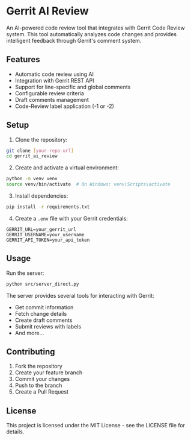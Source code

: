 # Gerrit AI Review

An AI-powered code review tool that integrates with Gerrit Code Review system. This tool automatically analyzes code changes and provides intelligent feedback through Gerrit's comment system.

## Features

- Automatic code review using AI
- Integration with Gerrit REST API
- Support for line-specific and global comments
- Configurable review criteria
- Draft comments management
- Code-Review label application (-1 or -2)

## Setup

1. Clone the repository:
```bash
git clone [your-repo-url]
cd gerrit_ai_review
```

2. Create and activate a virtual environment:
```bash
python -m venv venv
source venv/bin/activate  # On Windows: venv\Scripts\activate
```

3. Install dependencies:
```bash
pip install -r requirements.txt
```

4. Create a `.env` file with your Gerrit credentials:
```
GERRIT_URL=your_gerrit_url
GERRIT_USERNAME=your_username
GERRIT_API_TOKEN=your_api_token
```

## Usage

Run the server:
```bash
python src/server_direct.py
```

The server provides several tools for interacting with Gerrit:
- Get commit information
- Fetch change details
- Create draft comments
- Submit reviews with labels
- And more...

## Contributing

1. Fork the repository
2. Create your feature branch
3. Commit your changes
4. Push to the branch
5. Create a Pull Request

## License

This project is licensed under the MIT License - see the LICENSE file for details.